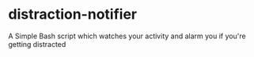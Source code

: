 # distraction-notifier
A Simple Bash script which watches your activity and alarm you if you're getting distracted

